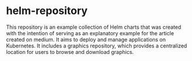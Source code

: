 # helm-repository
This repository is an example collection of Helm charts that was created with the intention of serving as an explanatory example for the article created on medium. It aims to deploy and manage applications on Kubernetes. It includes a graphics repository, which provides a centralized location for users to browse and download graphics.
